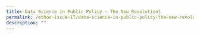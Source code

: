 ```yaml
---
title: Data Science in Public Policy — The New Revolution?
permalink: /ethos-issue-17/data-science-in-public-policy-the-new-revolution/
description: ""
---
```

